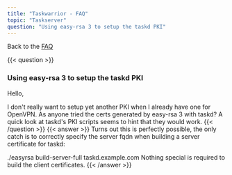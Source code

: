 ```yaml
---
title: "Taskwarrior - FAQ"
topic: "Taskserver"
question: "Using easy-rsa 3 to setup the taskd PKI"
---
```


Back to the [FAQ](/support/faq)

{{< question >}}
### Using easy-rsa 3 to setup the taskd PKI

Hello,

I don't really want to setup yet another PKI when I already have one for OpenVPN.
As anyone tried the certs generated by easy-rsa 3 with taskd?
A quick look at taskd's PKI scripts seems to hint that they would work.
{{< /question >}}
{{< answer >}}
Turns out this is perfectly possible, the only catch is to correctly specify the server fqdn when building a server certificate for taskd:

./easyrsa build-server-full taskd.example.com 
Nothing special is required to build the client certificates.
{{< /answer >}}
